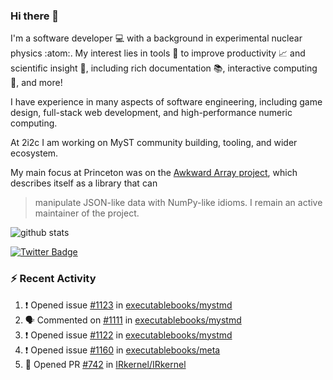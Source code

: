 ### Hi there 👋 

I'm a software developer 💻 with a background in experimental nuclear physics :atom:. My interest lies in tools :wrench: to improve productivity :chart_with_upwards_trend: and scientific insight :telescope:, including rich documentation 📚, interactive computing 🧮, and more! 

I have experience in many aspects of software engineering, including game design, full-stack web development, and high-performance numeric computing. 

At 2i2c I am working on MyST community building, tooling, and wider ecosystem. 

My main focus at Princeton was on the [Awkward Array project](awkward-array.org/), which describes itself as a library that can 
> manipulate JSON-like data with NumPy-like idioms. I remain an active maintainer of the project. 

![github stats](https://github-readme-stats.vercel.app/api?username=agoose77&show_icons=true&hide_rank=true&hide_title=true&bg_color=30,e76445,904e95&text_color=efe3ec&icon_color=efe3ec)
<!--
**agoose77/agoose77** is a ✨ _special_ ✨ repository because its `README.md` (this file) appears on your GitHub profile.

Here are some ideas to get you started:

- 🔭 I’m currently working on ...
- 🌱 I’m currently learning ...
- 👯 I’m looking to collaborate on ...
- 🤔 I’m looking for help with ...
- 💬 Ask me about ...
- 📫 How to reach me: ...
- 😄 Pronouns: ...
- ⚡ Fun fact: ...
-->

[![Twitter Badge](https://img.shields.io/twitter/follow/agoose77?style=flat-square&logo=Twitter&logoColor=white&color=cornflowerblue)](https://twitter.com/agoose77)

### :zap: Recent Activity

<!--START_SECTION:activity-->
1. ❗ Opened issue [#1123](https://github.com/executablebooks/mystmd/issues/1123) in [executablebooks/mystmd](https://github.com/executablebooks/mystmd)
2. 🗣 Commented on [#1111](https://github.com/executablebooks/mystmd/issues/1111#issuecomment-2061851911) in [executablebooks/mystmd](https://github.com/executablebooks/mystmd)
3. ❗ Opened issue [#1122](https://github.com/executablebooks/mystmd/issues/1122) in [executablebooks/mystmd](https://github.com/executablebooks/mystmd)
4. ❗ Opened issue [#1160](https://github.com/executablebooks/meta/issues/1160) in [executablebooks/meta](https://github.com/executablebooks/meta)
5. 💪 Opened PR [#742](https://github.com/IRkernel/IRkernel/pull/742) in [IRkernel/IRkernel](https://github.com/IRkernel/IRkernel)
<!--END_SECTION:activity-->
